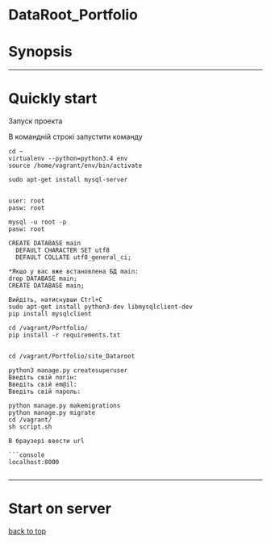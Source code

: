 # DataRoot_Portfolio

# Synopsis


---
# Quickly start

Запуск проекта

В командній строкі запустити команду

```console
cd ~
virtualenv --python=python3.4 env
source /home/vagrant/env/bin/activate

sudo apt-get install mysql-server


user: root
pasw: root

mysql -u root -p
pasw: root

CREATE DATABASE main
  DEFAULT CHARACTER SET utf8
  DEFAULT COLLATE utf8_general_ci;

*Якщо у вас вже встановлена БД main:
drop DATABASE main;
CREATE DATABASE main;

Вийдіть, натиснувши Ctrl+C
sudo apt-get install python3-dev libmysqlclient-dev
pip install mysqlclient

cd /vagrant/Portfolio/
pip install -r requirements.txt


cd /vagrant/Portfolio/site_Dataroot

python3 manage.py createsuperuser
Введіть свій логін:
Введіть свій em@il:
Введіть свій пароль:

python manage.py makemigrations
python manage.py migrate
cd /vagrant/
sh script.sh

В браузері ввести url

```console
localhost:8000


```
---
# Start on server


[back to top](#synopsis)

